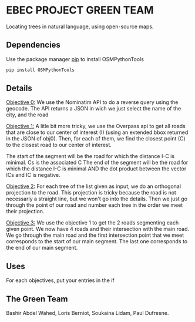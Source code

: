 # EBEC PROJECT GREEN TEAM

Locating trees in natural language, using open-source maps.

## Dependencies

Use the package manager [pip](https://pip.pypa.io/en/stable/) to install OSMPythonTools
```bash
pip install OSMPythonTools
```

## Details

<u>Objective 0:</u>
We use the Nominatim API to do a reverse query using the geocode. The API returns a JSON 
in wich we just select the name of the city, and the road

<u>Objective 1:</u>
A litle bit more tricky, we use the Overpass api to get all roads 
that are close to our center of interest (I) (using an extended bbox returned in the JSON of obj0).
Then, for each of them, we find the closest point (C) to the closest road to our center of interest.


The start of the segment will be the road for which the distance I-C is minimal. Cs is the associated C
The end of the segment will be the road for which the distance I-C is minimal 
AND the dot product between the vector ICs and IC is negative.


<u>Objective 2:</u>
For each tree of the list given as input, we do an orthogonal projection to the road. 
This projection is tricky because the road is not necessarly a straight line, 
but we won't go into the details.
Then we just go through the point of our road and number each tree in the order we meet their projection.

<u>Objective 3:</u>
We use the objective 1 to get the 2 roads segmenting each given point. 
We now have 4 roads and their intersection with the main road.
We go through the main road and the first intersection point that we meet corresponds to the start of our main segment.
The last one corresponds to the end of our main segment.

## Uses

For each objectives, put your entries in the if
## The Green Team

Bashir Abdel Wahed,
Loris Berniot,
Soukaina Lidam,
Paul Dufresne.
